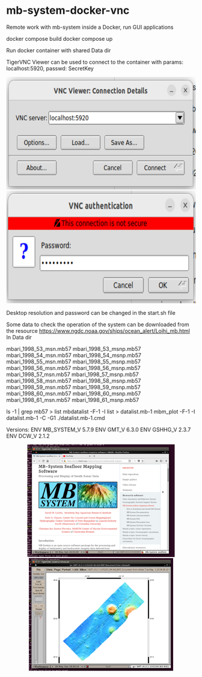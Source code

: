 # mb-system-docker-vnc
Remote work with mb-system inside a Docker, run GUI applications

docker compose build
docker compose up

Run docker container with shared Data dir

TigerVNC Viewer can be used to connect to the container with params:
localhost:5920, passwd: SecretKey

<p align="center">
  <img src="Imgs/Screenshot_1.png" height="300"/>
  <img src="Imgs/Screenshot_2.png" height="300"/>
</p>


Desktop resolution and password can be changed in the start.sh file

Some data to check the operation of the system can be downloaded from the resource
https://www.ngdc.noaa.gov/ships/ocean_alert/Loihi_mb.html
In Data dir

mbari_1998_53_msn.mb57
mbari_1998_53_msnp.mb57
mbari_1998_54_msn.mb57
mbari_1998_54_msnp.mb57
mbari_1998_55_msn.mb57
mbari_1998_55_msnp.mb57
mbari_1998_56_msn.mb57
mbari_1998_56_msnp.mb57
mbari_1998_57_msn.mb57
mbari_1998_57_msnp.mb57
mbari_1998_58_msn.mb57
mbari_1998_58_msnp.mb57
mbari_1998_59_msn.mb57
mbari_1998_59_msnp.mb57
mbari_1998_60_msn.mb57
mbari_1998_60_msnp.mb57
mbari_1998_61_msn.mb57
mbari_1998_61_msnp.mb57


ls -1 | grep mb57 > list
mbdatalist -F-1 -I list > datalist.mb-1
mbm_plot -F-1 -I datalist.mb-1 -C -G1
./datalist.mb-1.cmd


Versions:
ENV MB_SYSTEM_V 5.7.9
ENV GMT_V 6.3.0
ENV GSHHG_V 2.3.7
ENV DCW_V 2.1.2


<p align="center">
  <img src="Screenshot 1.png" height="300"/>
  <img src="Screenshot 2.png" height="300"/>
</p>

